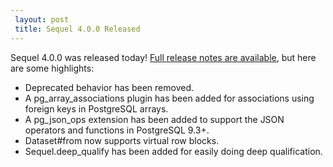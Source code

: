 ```yaml
---
 layout: post
 title: Sequel 4.0.0 Released
---
```


Sequel 4.0.0 was released today!  <a href="http://sequel.jeremyevans.net/rdoc/files/doc/release_notes/4_0_0_txt.html">Full release notes are available</a>, but here are some highlights:

* Deprecated behavior has been removed.
* A pg_array_associations plugin has been added for associations using foreign keys in PostgreSQL arrays.
* A pg_json_ops extension has been added to support the JSON operators and functions in PostgreSQL 9.3+.
* Dataset#from now supports virtual row blocks.
* Sequel.deep_qualify has been added for easily doing deep qualification.

